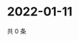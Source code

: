 # 2022-01-11

共 0 条

<!-- BEGIN WEIBO -->
<!-- 最后更新时间 Tue Jan 11 2022 16:15:10 GMT+0800 (China Standard Time) -->

<!-- END WEIBO -->
